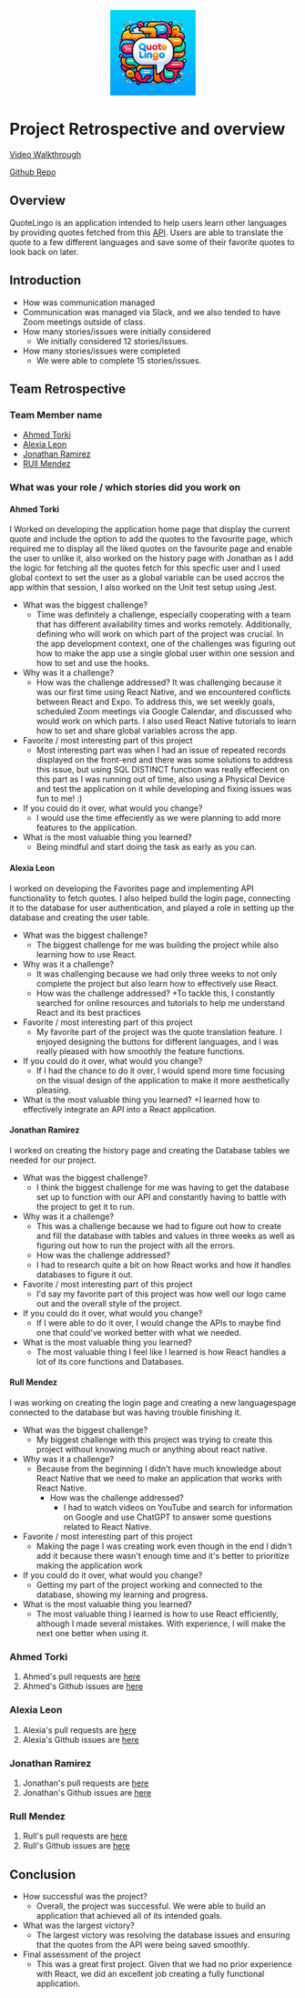 <p align="center">
  <img src="assets/images/Designer-2.jpeg" alt="Logo" width="150"/>
</p>

# Project Retrospective and overview 

[Video Walkthrough](https://drive.google.com/file/d/1-0gD1-vVK_uTJQ4WHjX75x5OTj5rjwWV/view?usp=sharing)

[Github Repo](https://github.com/AhmedTurkiii/CST438-SWE-Project1)

## Overview

QuoteLingo is an application intended to help users learn other languages by providing quotes fetched from this [API](https://rapidapi.com/martin.svoboda/api/quotes15). Users are able to translate the quote to a few different languages and save some of their favorite quotes to look back on later. 

## Introduction

* How was communication managed
*    Communication was managed via Slack, and we also tended to have Zoom meetings outside of class. 
* How many stories/issues were initially considered
   * We initially considered 12 stories/issues.      
* How many stories/issues were completed
   * We were able to complete 15 stories/issues.     

## Team Retrospective

### Team Member name

- [Ahmed Torki](https://github.com/AhmedTurkiii/CST438-SWE-Project1/tree/torki_branch)
- [Alexia Leon](https://github.com/AhmedTurkiii/CST438-SWE-Project1/tree/leon_branch)
- [Jonathan Ramirez](https://github.com/AhmedTurkiii/CST438-SWE-Project1/tree/JR_Branch2)
- [RUll Mendez](https://github.com/AhmedTurkiii/CST438-SWE-Project1/tree/Rull_branch)

### What was your role / which stories did you work on

#### Ahmed Torki
I Worked on developing the application home page that display the current quote and include the option to add the quotes to the favourite page, which required me to display all the liked quotes on the favourite page and enable the user to unlike it, also worked on the history page with Jonathan as I add the logic for fetching all the quotes fetch for this specfic user and I used global context to set the user as a global variable can be used accros the app within that session, I also worked on the Unit test setup using Jest.
+ What was the biggest challenge?
  + Time was definitely a challenge, especially cooperating with a team that has different availability times and works remotely. Additionally, defining who will work on which part of the project was crucial. In the app development context, one of the challenges was figuring out how to make the app use a single global user within one session and how to set and use the hooks.
+ Why was it a challenge?
  + How was the challenge addressed?
    It was challenging because it was our first time using React Native, and we encountered conflicts between React and Expo. To address this, we set weekly goals, scheduled Zoom meetings via Google Calendar, and discussed who would work on which parts. I also used React Native tutorials to learn how to set and share global variables across the app.
+ Favorite / most interesting part of this project
  + Most interesting part was when I had an issue of repeated records displayed on the front-end and there was some solutions to address this issue, but using SQL DISTINCT function was really effecient on this part as I was running out of time, also using a Physical Device and test the application on it while developing and fixing issues was fun to me! :)
+ If you could do it over, what would you change?
  + I would use the time effeciently as we were planning to add more features to the application.
+ What is the most valuable thing you learned?
  + Being mindful and start doing the task as early as you can.

#### Alexia Leon
I worked on developing the Favorites page and implementing API functionality to fetch quotes. I also helped build the login page, connecting it to the database for user authentication, and played a role in setting up the database and creating the user table. 

+ What was the biggest challenge?
   + The biggest challenge for me was building the project while also learning how to use React. 
+ Why was it a challenge?
   + It was challenging because we had only three weeks to not only complete the project but also learn how to effectively use React.
  + How was the challenge addressed?
   +To tackle this, I constantly searched for online resources and tutorials to help me understand React and its best practices 
+ Favorite / most interesting part of this project
   + My favorite part of the project was the quote translation feature. I enjoyed designing the buttons for different languages, and I was really pleased with how smoothly the feature functions.
+ If you could do it over, what would you change?
   + If I had the chance to do it over, I would spend more time focusing on the visual design of the application to make it more aesthetically pleasing.
+ What is the most valuable thing you learned?
  +I learned how to effectively integrate an API into a React application. 


#### Jonathan Ramirez
I worked on creating the history page and creating the Database tables we needed for our project.

+ What was the biggest challenge?
   + I think the biggest challenge for me was having to get the database set up to function with our API and constantly having to battle with the project to get it to run.
+ Why was it a challenge?
   +  This was a challenge because we had to figure out how to create and fill the database with tables and values in three weeks as well as figuring out how to run the project with all the errors.
  + How was the challenge addressed?
   + I had to research quite a bit on how React works and how it handles databases to figure it out.  
+ Favorite / most interesting part of this project
   + I'd say my favorite part of this project was how well our logo came out and the overall style of the project.
+ If you could do it over, what would you change?
   + If I were able to do it over, I would change the APIs to maybe find one that could've worked better with what we needed. 
+ What is the most valuable thing you learned?
   + The most valuable thing I feel like I learned is how React handles a lot of its core functions and Databases.


#### Rull Mendez
I was working on creating the login page and creating a new languages ​​page connected to the database but was having trouble finishing it.

+ What was the biggest challenge?
  + My biggest challenge with this project was trying to create this project without knowing much or anything about react native.
+ Why was it a challenge?
  + Because from the beginning I didn't have much knowledge about React Native that we need to make an application that works with React Native.
    + How was the challenge addressed?
      + I had to watch videos on YouTube and search for information on Google and use ChatGPT to answer some questions related to React Native.
+ Favorite / most interesting part of this project
  + Making the page I was creating work even though in the end I didn't add it because there wasn't enough time and it's better to prioritize making the application work
+ If you could do it over, what would you change?
  + Getting my part of the project working and connected to the database, showing my learning and progress.
+ What is the most valuable thing you learned?
  + The most valuable thing I learned is how to use React efficiently, although I made several mistakes. With experience, I will make the next one better when using it.

### Ahmed Torki
1. Ahmed's pull requests are [here](https://github.com/AhmedTurkiii/CST438-SWE-Project1/issues?q=%20is%3Apr%20author%3AAhmedTurkiii%20)
1. Ahmed's Github issues are [here](https://github.com/AhmedTurkiii/CST438-SWE-Project1/issues?q=assignee%3AAhmedTurkiii)

### Alexia Leon
1. Alexia's pull requests are [here](https://github.com/AhmedTurkiii/CST438-SWE-Project1/pulls?q=author%3AAlexialeon0+)
1. Alexia's Github issues are [here](https://github.com/AhmedTurkiii/CST438-SWE-Project1/issues?q=is%3Aopen+is%3Apr+author%3A%40me)

### Jonathan Ramirez
1. Jonathan's pull requests are [here](https://github.com/AhmedTurkiii/CST438-SWE-Project1/issues?q=is%3Apr%20author%3AJoaleramirez)
1. Jonathan's Github issues are [here](https://github.com/AhmedTurkiii/CST438-SWE-Project1/issues?q=assignee%3AJoaleramirez)

### Rull Mendez
1. Rull's pull requests are [here](https://github.com/AhmedTurkiii/CST438-SWE-Project1/issues?q=is%3Apr%20author%3AShiro219)
1. Rull's Github issues are [here](https://github.com/AhmedTurkiii/CST438-SWE-Project1/issues?q=assignee%3AShiro219)


## Conclusion

- How successful was the project?
  - Overall, the project was successful. We were able to build an application that achieved all of its intended goals. 
- What was the largest victory?
  - The largest victory was resolving the database issues and ensuring that the quotes from the API were being saved smoothly.
- Final assessment of the project
  - This was a great first project. Given that we had no prior experience with React, we did an excellent job creating a fully functional application. 
